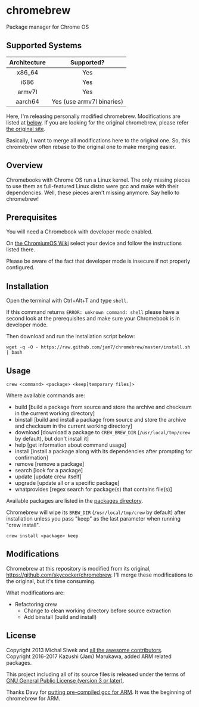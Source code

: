 chromebrew
==========

Package manager for Chrome OS

Supported Systems
-----------------

| Architecture | Supported? |
|:---:|:---:|
| x86_64 | Yes |
| i686 | Yes |
| armv7l | Yes |
| aarch64 | Yes (use armv7l binaries) |

Here, I'm releasing personally modified chromebrew.  Modifications are listed at
[below](#modifications). If you are looking for the original chromebrew, please
refer [the original site](https://github.com/skycocker/chromebrew/).

Basically, I want to merge all modifications here to the original one.
So, this chromebrew often rebase to the original one to make merging
easier.

Overview
--------

Chromebooks with Chrome OS run a Linux kernel. The only missing pieces to use them as full-featured Linux distro were gcc and make with their dependencies. Well, these pieces aren't missing anymore. Say hello to chromebrew!

Prerequisites
-------------

You will need a Chromebook with developer mode enabled.

On [the ChromiumOS Wiki](https://www.chromium.org/chromium-os/developer-information-for-chrome-os-devices) select your device and follow the instructions listed there.

Please be aware of the fact that developer mode is insecure if not properly configured.

Installation
------------
Open the terminal with Ctrl+Alt+T and type `shell`.

If this command returns `ERROR: unknown command: shell` please have a second look at the prerequisites and make sure your Chromebook is in developer mode.

Then download and run the installation script below:

    wget -q -O - https://raw.github.com/jam7/chromebrew/master/install.sh | bash

Usage
-----

    crew <command> <package> <keep[temporary files]>

Where available commands are:

  * build [build a package from source and store the archive and checksum in the current working directory]
  * binstall [build and install a package from source and store the archive and checksum in the current working directory]
  * download [download a package to `CREW_BREW_DIR` (`/usr/local/tmp/crew` by default), but don't install it]
  * help [get information about command usage]
  * install [install a package along with its dependencies after prompting for confirmation]
  * remove [remove a package]
  * search [look for a package]
  * update [update crew itself]
  * upgrade [update all or a specific package]
  * whatprovides [regex search for package(s) that contains file(s)]

Available packages are listed in the [packages directory](https://github.com/jam7/chromebrew/tree/master/packages).

Chromebrew will wipe its `BREW_DIR` (`/usr/local/tmp/crew` by default) after installation unless you pass "keep" as the last parameter when running "crew install".

    crew install <package> keep

Modifications
-------------

Chromebrew at this repository is modified from its original, https://github.com/skycocker/chromebrew.
I'll merge these modifications to the original, but it's time consuming.

What modifications are:

  * Refactoring crew
    * Change to clean working directory before source extraction
    * Add binstall (build and install)

License
-------

Copyright 2013 Michal Siwek and [all the awesome contributors](https://github.com/skycocker/chromebrew/graphs/contributors).  
Copyright 2016-2017 Kazushi (Jam) Marukawa, added ARM related packages.

This project including all of its source files is released under the terms of [GNU General Public License (version 3 or later)](http://www.gnu.org/licenses/gpl.txt).

Thanks Davy for [putting pre-compiled gcc for ARM](http://davy.nyacom.net/cros-arm-dev.html).  It was the beginning of chromebrew for ARM.
